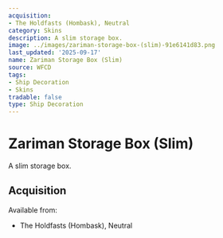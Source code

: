 ```yaml
---
acquisition:
- The Holdfasts (Hombask), Neutral
category: Skins
description: A slim storage box.
image: ../images/zariman-storage-box-(slim)-91e6141d83.png
last_updated: '2025-09-17'
name: Zariman Storage Box (Slim)
source: WFCD
tags:
- Ship Decoration
- Skins
tradable: false
type: Ship Decoration
---
```


# Zariman Storage Box (Slim)

A slim storage box.

## Acquisition

Available from:
- The Holdfasts (Hombask), Neutral

